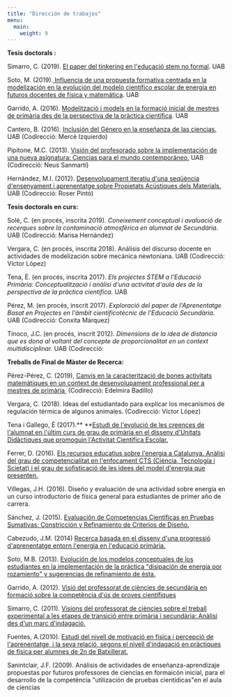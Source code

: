 ```yaml
---
title: "Dirección de trabajos"
menu:
  main:
    weight: 9
---
```

**Tesis doctorals :**

Simarro, C. (2019). [El paper del tinkering en l'educació stem no
formal](http://hdl.handle.net/10803/667284). UAB

Soto, M. (2019).[ Influencia de una propuesta formativa centrada en la
modelización en la evolución del modelo científico escolar de energía en
futuros docentes de física y
matemática](http://http://hdl.handle.net/10803/667161). UAB

Garrido, A. (2016). [Modelització i models en la formació inicial de
mestres de primària des de la perspectiva de la pràctica
científica](https://www.tdx.cat/handle/10803/399837). UAB

Cantero, B. (2016). [Inclusión del Género en la enseñanza de las
ciencias.](http://www.tesisenred.net/bitstream/handle/10803/385843/bcr1de1.pdf?sequence=1)
UAB (Codirecció: Mercè Izquierdo)

Pipitone, M.C. (2013). [Visión del profesorado sobre la implementación
de una nueva asignatura: Ciencias para el mundo
contemporáneo.](http://www.tdx.cat/handle/10803/123208) UAB (Codirecció:
Neus Sanmartí)

Hernández, M.I. (2012). [Desenvolupament iteratiu d'una seqüència
d'ensenyament i aprenentatge sobre Propietats Acústiques dels
Materials.](http://www.tdx.cat/handle/10803/117674) UAB (Codirecció:
Roser Pintó)



**Tesis doctorals en curs:**

Solé, C. (en procés, inscrita 2019). *Coneixement conceptual i avaluació
de recerques sobre la contaminació atmosfèrica en alumnat de
Secundària*. UAB (Codirecció: Marisa Hernández)

Vergara, C. (en procés, inscrita 2018). Análisis del discurso docente en
actividades de modelización sobre mecánica newtoniana. UAB (Codirecció:
Víctor López)

Tena, È. (en procés, inscrita 2017). *Els projectes STEM a l'Educació
Primària: Conceptualització i anàlisi d'una activitat d'aula des de la
perspectiva de la pràctica científica.* UAB

Pérez, M. (en procés, inscrit 2017). *Exploració del paper de
l'Aprenentatge Basat en Projectes en l'àmbit cientificotècnic de
l'Educació Secundària*. UAB (Codirecció: Conxita Márquez)

Tinoco, J.C. (en procés, inscrit 2012). *Dimensions de la idea de
distancia que es dona al voltant del concepte de proporcionalitat en un
context multidisciplinar.* UAB (Codirecció:



**Treballs de Final de Màster de Recerca:**

Pérez-Pérez, C. (2019), [Canvis en la caracterització de bones
activitats matemàtiques en un context de desenvolupament professional
per a mestres de primària ](https://ddd.uab.cat/record/226855?ln=ca)
(Codirecció: Edelmira Badillo)

Vergara, C. (2018). Ideas del estudiantado para explicar los mecanismos
de regulación térmica de algunos animales. (Codirecció: Víctor López)

Tena i Gallego, È (2017).** **[Estudi de l'evolució de les creences de
l'alumnat en l'últim curs de grau de primària en el disseny d'Unitats
Didàctiques que promoguin l'Activitat Científica
Escolar.](https://ddd.uab.cat/record/188354)

Ferrer, D. (2016). [Els recursos educatius sobre l\'energia a Catalunya.
Anàlisi del grau de competencialitat en l\'enfocament CTS (Ciència,
Tecnología i Scietat) i el grau de sofisticació de les idees del model
d\'energia que presenten.](http://ddd.uab.cat/record/165842)

Villegas, J.H. (2016). Diseño y evaluación de una actividad sobre
energía en un curso introductorio de física general para estudiantes de
primer año de carrera.

Sánchez, J. (2015). [Evaluación de Competencias Científicas en Pruebas
Sumativas: Constricción y Refinamiento de Criterios de
Diseño.](http://www.uab.cat/servlet/BlobServer?blobtable=Document&blobcol=urldocument&blobheader=application/pdf&blobkey=id&blobwhere=1345695703808&blobnocache=true)

Cabezudo, J.M. (2014) [Recerca basada en el disseny d\'una progressió
d\'aprenentatge entorn l\'energia en l\'educació
primària.](http://www.uab.cat/servlet/BlobServer?blobtable=Document&blobcol=urldocument&blobheader=application/pdf&blobkey=id&blobwhere=1345683642847&blobnocache=true)

Soto, M.B. (2013). [Evolución de los modelos conceptuales de los
estudiantes en la implementación de la práctica \"disipación de energía
por rozamiento\" y sugerencias de refinamiento de
ésta.](http://www.uab.cat/servlet/BlobServer?blobtable=Document&blobcol=urldocument&blobheader=application/pdf&blobkey=id&blobwhere=1345662291123)

Garrido, A. (2012). [Visió del professorat de ciències de secundària en
formació sobre la competència d\'ús de proves
científiques](https://ddd.uab.cat/record/151173?ln=ca)

Simarro, C. (2011). [Visions del professorat de ciències sobre el
treball experimental a les etapes de transició entre primària i
secundària: Anàlisi des d\'un marc
d\'indagació.](https://ddd.uab.cat/record/151166?ln=ca)

Fuentes, A.(2010). [Estudi del nivell de motivació en física i percepció
de l\'aprenentatge, i la seva relació, segons el nivell d\'indagació en
pràctiques de física per alumnes de 2n de
Batxillerat.](http://www.uab.cat/servlet/BlobServer?blobtable=Document&blobcol=urldocument&blobheader=application/pdf&blobkey=id&blobwhere=1331797232100&blobnocache=true)

Sanintclair, J.F. (2009). Análisis de actividades de
enseñanza-aprendizaje propuestas por futuros professores de ciencias en
formaicón inicial, para el desarrollo de la competéncia \"utilización de
pruebas cientídicas\"en el aula de ciencias
